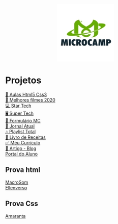 <p align="center">
  <img src="./mc.png">
</p>

<h1>Projetos</h1>

[📓 Aulas Html5 Css3](https://github.com/Ellen172/Aula_Html5_Css3) <br/>
[🍿 Melhores filmes 2020](https://github.com/Ellen172/Melhores-filmes-2020) <br/>
[💻 Star Tech](https://github.com/Ellen172/Star-Tech) <br/>
[🖥️ Super Tech](https://github.com/Ellen172/Super-Tech) <br/>
[📄 Formulário MC](https://github.com/Ellen172/Formulario-MC) <br/>
[📰 Jornal Atual](https://github.com/Ellen172/Jornal-Atual) <br/>
[🎶 Playlist Total](https://github.com/Ellen172/Playlist-Total) <br/>
[🥣 Livro de Receitas](https://github.com/Ellen172/Livro-receitas) <br/>
[✅ Meu Currículo](https://github.com/Ellen172/Meu-Curriculo) <br/>
[🎨 Artigo - Blog](https://github.com/Ellen172/Artigo-Blog)<br/>
[Portal do Aluno](https://github.com/Ellen172/PortalDoAluno)

## Prova html
[MacroSom](https://github.com/Ellen172/MacroSom) <br/>
[Ellenverso](https://github.com/Ellen172/Ellenverso) <br/>

## Prova Css
[Amaranta](https://github.com/Ellen172/Amaranta) <br/>
